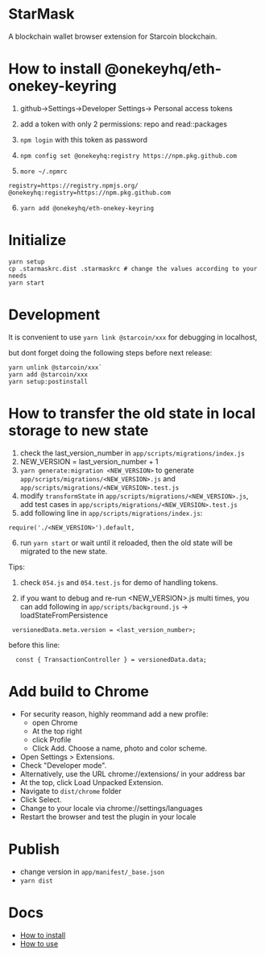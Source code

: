 # StarMask

A blockchain wallet browser extension for Starcoin blockchain.

# How to install @onekeyhq/eth-onekey-keyring

1. github->Settings->Developer Settings-> Personal access tokens

2. add a token with only 2 permissions: repo and read::packages

3. `npm login` with this token as password

4. `npm config set @onekeyhq:registry https://npm.pkg.github.com`

5. `more ~/.npmrc`

```
registry=https://registry.npmjs.org/
@onekeyhq:registry=https://npm.pkg.github.com
```

6. `yarn add @onekeyhq/eth-onekey-keyring`

# Initialize

```
yarn setup
cp .starmaskrc.dist .starmaskrc # change the values according to your needs
yarn start
```

# Development

It is convenient to use `yarn link @starcoin/xxx` for debugging in localhost,

but dont forget doing the following steps before next release:

```
yarn unlink @starcoin/xxx`
yarn add @starcoin/xxx
yarn setup:postinstall
```

# How to transfer the old state in local storage to new state

1. check the last_version_number in `app/scripts/migrations/index.js`
2. NEW_VERSION = last_version_number + 1
3. `yarn generate:migration <NEW_VERSION>` to generate `app/scripts/migrations/<NEW_VERSION>.js` and `app/scripts/migrations/<NEW_VERSION>.test.js`
4. modify `transformState` in `app/scripts/migrations/<NEW_VERSION>.js`, add test cases in `app/scripts/migrations/<NEW_VERSION>.test.js`
5. add following line in `app/scripts/migrations/index.js`:

```
require('./<NEW_VERSION>').default,
```

6. run `yarn start` or wait until it reloaded, then the old state will be migrated to the new state.

Tips:

1. check `054.js` and `054.test.js` for demo of handling tokens.

2. if you want to debug and re-run <NEW_VERSION>.js multi times, you can add following in `app/scripts/background.js` -> loadStateFromPersistence

```
 versionedData.meta.version = <last_version_number>;
```

before this line:

```
  const { TransactionController } = versionedData.data;
```

# Add build to Chrome

- For security reason, highly reommand add a new profile:
  - open Chrome
  - At the top right
  - click Profile
  - Click Add. Choose a name, photo and color scheme.
- Open Settings > Extensions.
- Check "Developer mode".
- Alternatively, use the URL chrome://extensions/ in your address bar
- At the top, click Load Unpacked Extension.
- Navigate to `dist/chrome` folder
- Click Select.
- Change to your locale via chrome://settings/languages
- Restart the browser and test the plugin in your locale

# Publish

- change version in `app/manifest/_base.json`
- `yarn dist`

# Docs

- [How to install](./docs/en/how-to-install.md)
- [How to use](./docs/en/how-to-use.md)
